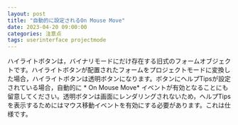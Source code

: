 ```yaml
---
layout: post
title: "自動的に設定されるOn Mouse Move"
date: 2023-04-20 09:00:00
categories: 注意点
tags: userinterface projectmode
---
```


ハイライトボタンは，バイナリモードにだけ存在する旧式のフォームオブジェクトです。ハイライトボタンが配置されたフォームをプロジェクトモードに変換した場合，ハイライトボタンは透明ボタンになります。ボタンにヘルプTipsが設定されている場合，自動的に * On Mouse Move* イベントが有効となることにも留意してください。透明ボタンは画面にレンダリングされないため，ヘルプTipsを表示するためにはマウス移動イベントを有効にする必要があります。これは仕様です。
